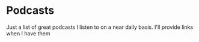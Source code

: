 # Podcasts
Just a list of great podcasts I listen to on a near daily basis. I'll provide links when I have them

